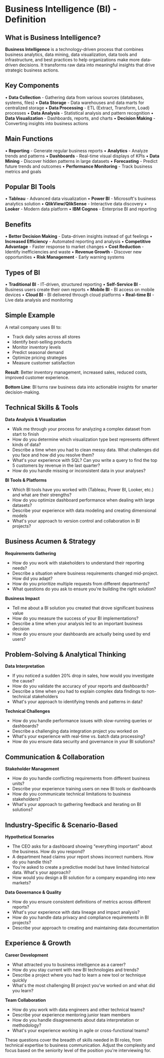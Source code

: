 # Business Intelligence (BI) - Definition

## What is Business Intelligence?

**Business Intelligence** is a technology-driven process that combines business analytics, data mining, data visualization, data tools and infrastructure, and best practices to help organizations make more data-driven decisions. It transforms raw data into meaningful insights that drive strategic business actions.

## Key Components

• **Data Collection** - Gathering data from various sources (databases, systems, files)
• **Data Storage** - Data warehouses and data marts for centralized storage
• **Data Processing** - ETL (Extract, Transform, Load) processes
• **Data Analysis** - Statistical analysis and pattern recognition
• **Data Visualization** - Dashboards, reports, and charts
• **Decision Making** - Converting insights into business actions

## Main Functions

• **Reporting** - Generate regular business reports
• **Analytics** - Analyze trends and patterns
• **Dashboards** - Real-time visual displays of KPIs
• **Data Mining** - Discover hidden patterns in large datasets
• **Forecasting** - Predict future trends and outcomes
• **Performance Monitoring** - Track business metrics and goals

## Popular BI Tools

• **Tableau** - Advanced data visualization
• **Power BI** - Microsoft's business analytics solution
• **QlikView/QlikSense** - Interactive data discovery
• **Looker** - Modern data platform
• **IBM Cognos** - Enterprise BI and reporting

## Benefits

• **Better Decision Making** - Data-driven insights instead of gut feelings
• **Increased Efficiency** - Automated reporting and analysis
• **Competitive Advantage** - Faster response to market changes
• **Cost Reduction** - Identify inefficiencies and waste
• **Revenue Growth** - Discover new opportunities
• **Risk Management** - Early warning systems

## Types of BI

• **Traditional BI** - IT-driven, structured reporting
• **Self-Service BI** - Business users create their own reports
• **Mobile BI** - BI access on mobile devices
• **Cloud BI** - BI delivered through cloud platforms
• **Real-time BI** - Live data analysis and monitoring

## Simple Example

A retail company uses BI to:
- Track daily sales across all stores
- Identify best-selling products
- Monitor inventory levels
- Predict seasonal demand
- Optimize pricing strategies
- Measure customer satisfaction

**Result**: Better inventory management, increased sales, reduced costs, improved customer experience.

**Bottom Line**: BI turns raw business data into actionable insights for smarter decision-making.

## Technical Skills & Tools

**Data Analysis & Visualization**
- Walk me through your process for analyzing a complex dataset from start to finish
- How do you determine which visualization type best represents different kinds of data?
- Describe a time when you had to clean messy data. What challenges did you face and how did you resolve them?
- What's your experience with SQL? Can you write a query to find the top 5 customers by revenue in the last quarter?
- How do you handle missing or inconsistent data in your analyses?

**BI Tools & Platforms**
- Which BI tools have you worked with (Tableau, Power BI, Looker, etc.) and what are their strengths?
- How do you optimize dashboard performance when dealing with large datasets?
- Describe your experience with data modeling and creating dimensional models
- What's your approach to version control and collaboration in BI projects?

## Business Acumen & Strategy

**Requirements Gathering**
- How do you work with stakeholders to understand their reporting needs?
- Describe a situation where business requirements changed mid-project. How did you adapt?
- How do you prioritize multiple requests from different departments?
- What questions do you ask to ensure you're building the right solution?

**Business Impact**
- Tell me about a BI solution you created that drove significant business value
- How do you measure the success of your BI implementations?
- Describe a time when your analysis led to an important business decision
- How do you ensure your dashboards are actually being used by end users?

## Problem-Solving & Analytical Thinking

**Data Interpretation**
- If you noticed a sudden 20% drop in sales, how would you investigate the cause?
- How do you validate the accuracy of your reports and dashboards?
- Describe a time when you had to explain complex data findings to non-technical stakeholders
- What's your approach to identifying trends and patterns in data?

**Technical Challenges**
- How do you handle performance issues with slow-running queries or dashboards?
- Describe a challenging data integration project you worked on
- What's your experience with real-time vs. batch data processing?
- How do you ensure data security and governance in your BI solutions?

## Communication & Collaboration

**Stakeholder Management**
- How do you handle conflicting requirements from different business units?
- Describe your experience training users on new BI tools or dashboards
- How do you communicate technical limitations to business stakeholders?
- What's your approach to gathering feedback and iterating on BI solutions?

## Industry-Specific & Scenario-Based

**Hypothetical Scenarios**
- The CEO asks for a dashboard showing "everything important" about the business. How do you respond?
- A department head claims your report shows incorrect numbers. How do you handle this?
- You're asked to create a predictive model but have limited historical data. What's your approach?
- How would you design a BI solution for a company expanding into new markets?

**Data Governance & Quality**
- How do you ensure consistent definitions of metrics across different reports?
- What's your experience with data lineage and impact analysis?
- How do you handle data privacy and compliance requirements in BI projects?
- Describe your approach to creating and maintaining data documentation

## Experience & Growth

**Career Development**
- What attracted you to business intelligence as a career?
- How do you stay current with new BI technologies and trends?
- Describe a project where you had to learn a new tool or technique quickly
- What's the most challenging BI project you've worked on and what did you learn?

**Team Collaboration**
- How do you work with data engineers and other technical teams?
- Describe your experience mentoring junior team members
- How do you handle disagreements about data interpretation or methodology?
- What's your experience working in agile or cross-functional teams?

These questions cover the breadth of skills needed in BI roles, from technical expertise to business communication. Adjust the complexity and focus based on the seniority level of the position you're interviewing for.